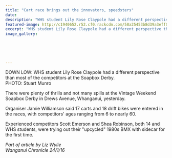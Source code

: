 ```yaml
---
title: "Cart race brings out the innovators, speedsters"
date: 
description: "WHS student Lily Rose Claypole had a different perspective than most of the competitors at the Soapbox Derby..."
featured-image: http://c1940652.r52.cf0.rackcdn.com/58a25453b8d39a3eff0029fd/lilyrose-claypole-soapbox-derby-24-Jan-2017.jpg
excerpt: "WHS student Lily Rose Claypole had a different perspective than most of the competitors at the Soapbox Derby."
image_gallery:
    
    
    
    
    
---
```


<p>DOWN LOW: WHS student Lily Rose Claypole had a different perspective than most of the competitors at the Soapbox Derby.<br />PHOTO: Stuart Munro&nbsp;</p>
<p>There were plenty of thrills and not many spills at the Vintage Weekend Soapbox Derby in Drews Avenue, Whanganui, yesterday.</p>
<p>Organiser Jamie Williamson said 17 carts and 18 drift bikes were entered in the races, with competitors' ages ranging from 6 to nearly 60.</p>
<p>Experienced competitors Scott Emerson and Shea Robinson, both 14 and WHS students, were trying out their "upcycled" 1980s BMX with sidecar for the first time.</p>
<p><em>Part of article by Liz Wylie</em><br /><em>Wanganui Chronicle 24/1/16&nbsp;</em></p>

